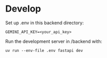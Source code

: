 # Develop
Set up .env in this backend directory:
```env
GEMINI_API_KEY=<your_api_key>
```
Run the development server in /backend with:
```shell
uv run --env-file .env fastapi dev
```

